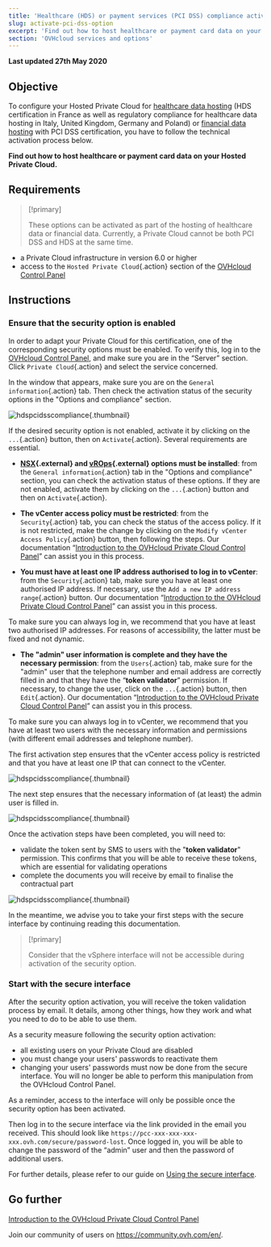 ```yaml
---
title: 'Healthcare (HDS) or payment services (PCI DSS) compliance activation'
slug: activate-pci-dss-option
excerpt: 'Find out how to host healthcare or payment card data on your Hosted Private Cloud'
section: 'OVHcloud services and options'
---
```


**Last updated 27th May 2020**

## Objective

To configure your Hosted Private Cloud for [healthcare data hosting](https://www.ovhcloud.com/en-ie/enterprise/products/hosted-private-cloud/safety-compliance/hds/) (HDS certification in France as well as regulatory compliance for healthcare data hosting in Italy, United Kingdom, Germany and Poland) or [financial data hosting](https://www.ovhcloud.com/en-ie/enterprise/solutions/certified-cloud-solutions/financial-data-hosting-pci-dss/) with PCI DSS certification, you have to follow the technical activation process below.

**Find out how to host healthcare or payment card data on your Hosted Private Cloud.**

## Requirements

> [!primary]
>
> These options can be activated as part of the hosting of healthcare data or financial data. Currently, a Private Cloud cannot be both PCI DSS and HDS at the same time.
>

- a Private Cloud infrastructure in version 6.0 or higher
- access to the `Hosted Private Cloud`{.action} section of the [OVHcloud Control Panel](https://www.ovh.com/auth/?action=gotomanager)

## Instructions

### Ensure that the security option is enabled

In order to adapt your Private Cloud for this certification, one of the corresponding security options must be enabled. To verify this, log in to the [OVHcloud Control Panel](https://www.ovh.com/auth/?action=gotomanager), and make sure you are in the “Server” section. Click `Private Cloud`{.action} and select the service concerned. 

In the window that appears, make sure you are on the `General information`{.action} tab. Then check the activation status of the security options in the "Options and compliance" section. 

![hdspcidsscompliance](images/compliancesddc01.png){.thumbnail}

If the desired security option is not enabled, activate it by clicking on the `...`{.action} button, then on `Activate`{.action}. Several requirements are essential.

- **[NSX](https://www.ovhcloud.com/en-ie/enterprise/products/hosted-private-cloud/nsx-datacenter-vsphere/){.external} and [vROps](https://www.ovhcloud.com/en-ie/enterprise/products/hosted-private-cloud/vrops/){.external} options must be installed**: from the `General information`{.action} tab in the "Options and compliance" section, you can check the activation status of these options. If they are not enabled, activate them by clicking on the `...`{.action} button and then on `Activate`{.action}.

- **The vCenter access policy must be restricted**: from the `Security`{.action} tab, you can check the status of the access policy. If it is not restricted, make the change by clicking on the `Modify vCenter Access Policy`{.action} button, then following the steps. Our documentation “[Introduction to the OVHcloud Private Cloud Control Panel](../control-panel-ovh-private-cloud/)” can assist you in this process.

- **You must have at least one IP address authorised to log in to vCenter**: from the `Security`{.action} tab, make sure you have at least one authorised IP address. If necessary, use the `Add a new IP address range`{.action} button. Our documentation “[Introduction to the OVHcloud Private Cloud Control Panel](../control-panel-ovh-private-cloud/)” can assist you in this process.

To make sure you can always log in, we recommend that you have at least two authorised IP addresses. For reasons of accessibility, the latter must be fixed and not dynamic.

- **The "admin" user information is complete and they have the necessary permission**: from the `Users`{.action} tab, make sure for the "admin" user that the telephone number and email address are correctly filled in and that they have the “**token validator**” permission. If necessary, to change the user, click on the `...`{.action} button, then `Edit`{.action}. Our documentation “[Introduction to the OVHcloud Private Cloud Control Panel](../control-panel-ovh-private-cloud/)” can assist you in this process.

To make sure you can always log in to vCenter, we recommend that you have at least two users with the necessary information and permissions (with different email addresses and telephone number).

The first activation step ensures that the vCenter access policy is restricted and that you have at least one IP that can connect to the vCenter.

![hdspcidsscompliance](images/compliancesddc02.png){.thumbnail}

The next step ensures that the necessary information of (at least) the admin user is filled in.

![hdspcidsscompliance](images/compliancesddc03.png){.thumbnail}

Once the activation steps have been completed, you will need to:

- validate the token sent by SMS to users with the "**token validator**" permission. This confirms that you will be able to receive these tokens, which are essential for validating operations
- complete the documents you will receive by email to finalise the contractual part 

![hdspcidsscompliance](images/compliancesddc04.png){.thumbnail}

In the meantime, we advise you to take your first steps with the secure interface by continuing reading this documentation. 

> [!primary]
>
> Consider that the vSphere interface will not be accessible during activation of the security option.
>

### Start with the secure interface

After the security option activation, you will receive the token validation process by email. It details, among other things, how they work and what you need to do to be able to use them. 

As a security measure following the security option activation:

- all existing users on your Private Cloud are disabled
- you must change your users' passwords to reactivate them
- changing your users' passwords must now be done from the secure interface. You will no longer be able to perform this manipulation from the OVHcloud Control Panel. 

As a reminder, access to the interface will only be possible once the security option has been activated.

Then log in to the secure interface via the link provided in the email you received. This should look like `https://pcc-xxx-xxx-xxx-xxx.ovh.com/secure/password-lost`. Once logged in, you will be able to change the password of the “admin” user and then the password of additional users.

For further details, please refer to our guide on [Using the secure interface](../secure-interface/).


## Go further

[Introduction to the OVHcloud Private Cloud Control Panel](../control-panel-ovh-private-cloud/)

Join our community of users on <https://community.ovh.com/en/>.